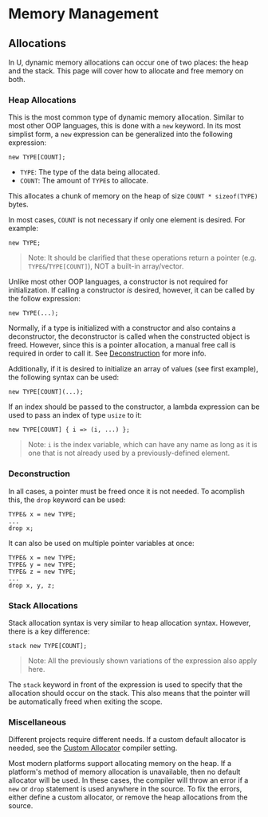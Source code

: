 # Memory Management

## Allocations

In U, dynamic memory allocations can occur one of two places: the heap and the stack. This page will cover how to allocate and free memory on both.

### Heap Allocations

This is the most common type of dynamic memory allocation. Similar to most other OOP languages, this is done with a `new` keyword. In its most simplist form, a `new` expression can be generalized into the following expression:

```u
new TYPE[COUNT];
```

- `TYPE`: The type of the data being allocated.
- `COUNT`: The amount of `TYPE`s to allocate.

This allocates a chunk of memory on the heap of size `COUNT * sizeof(TYPE)` bytes.

In most cases, `COUNT` is not necessary if only one element is desired. For example:

```u
new TYPE;
```

> Note: It should be clarified that these operations return a pointer (e.g. `TYPE&`/`TYPE[COUNT]`), NOT a built-in array/vector. <!-- See [Arrays](array.md) if creating a type-safe array is desired instead.-->

Unlike most other OOP languages, a constructor is not required for initialization. If calling a constructor *is* desired, however, it can be called by the follow expression:

```u
new TYPE(...);
```

Normally, if a type is initialized with a constructor and also contains a deconstructor, the deconstructor is called when the constructed object is freed. However, since this is a pointer allocation, a manual free call is required in order to call it. See [Deconstruction](#deconstruction) for more info.

Additionally, if it is desired to initialize an array of values (see first example), the following syntax can be used:

```u
new TYPE[COUNT](...);
```

If an index should be passed to the constructor, a lambda expression can be used to pass an index of type `usize` to it:

```u
new TYPE[COUNT] { i => (i, ...) };
```

> Note: `i` is the index variable, which can have any name as long as it is one that is not already used by a previously-defined element.

### Deconstruction

In all cases, a pointer must be freed once it is not needed. To acomplish this, the `drop` keyword can be used:

```u
TYPE& x = new TYPE;
...
drop x;
```

It can also be used on multiple pointer variables at once:

```u
TYPE& x = new TYPE;
TYPE& y = new TYPE;
TYPE& z = new TYPE;
...
drop x, y, z;
```

### Stack Allocations

Stack allocation syntax is very similar to heap allocation syntax. However, there is a key difference:

```u
stack new TYPE[COUNT]; 
```

> Note: All the previously shown variations of the expression also apply here.

The `stack` keyword in front of the expression is used to specify that the allocation should occur on the stack. This also means that the pointer will be automatically freed when exiting the scope.

<!-- Probably don't want to introduce something unsafe here...
### Opaque Pointers

In the case of opaque pointers (pointers that have no underlying type), there are a few more restrictions in how `new` can be used. Here is an example:

```
new [COUNT];
```

In this case, `COUNT` is now the entire size of the buffer in bytes, rather than the amount of elements in it. Also notice how there is no type mentioned in the expression.

Additionally, constructors and deconstructors cannot be used for opaque pointers, because there is no type associated with the pointer to construct.
-->

### Miscellaneous

Different projects require different needs. If a custom default allocator is needed, see the [Custom Allocator](../../compiler/settings.md#custom-allocator) compiler setting.

Most modern platforms support allocating memory on the heap. If a platform's method of memory allocation is unavailable, then no default allocator will be used. In these cases, the compiler will throw an error if a `new` or `drop` statement is used anywhere in the source. To fix the errors, either define a custom allocator, or remove the heap allocations from the source.

<!-- I want to wait until this is more fleshed-out before adding examples.
### Examples

Here are some examples of how allocations are used in context:

```u
public i32 main() {
    u8* a = new u8[16];
    u16[32] b = new u16[32];

    for (usize i = 0; i < sizeof(a); i++)
        a[i] = (u8)i;

    drop a, b;
}
```
-->